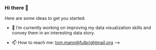 ### Hi there 👋


Here are some ideas to get you started:

- 🔭 I’m currently working on improving my data visualization skills and convey them in an interesting data story.


- 📫 How to reach me: tom.mann@fulbrightmail.org
-->
